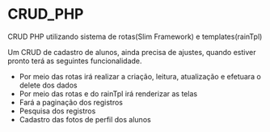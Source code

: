 # CRUD_PHP

CRUD PHP utilizando sistema de rotas(Slim Framework) e templates(rainTpl)

Um CRUD de cadastro de alunos, ainda precisa de ajustes, quando estiver pronto terá as seguintes funcionalidade.

 - Por meio das rotas irá realizar a criação, leitura, atualização e efetuara o delete dos dados
 - Por meio das rotas e do rainTpl irá renderizar as telas
 - Fará a paginação dos registros
 - Pesquisa dos registros
 - Cadastro das fotos de perfil dos alunos
